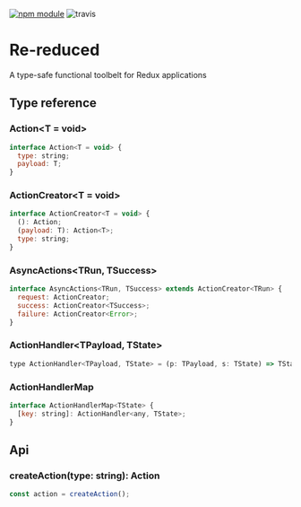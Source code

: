 [![npm module](https://badge.fury.io/js/re-reduced.svg)](https://www.npmjs.org/package/re-reduced)
![travis](https://travis-ci.org/alanrsoares/re-reduced.svg?branch=master)

# Re-reduced

A type-safe functional toolbelt for Redux applications

## Type reference

### Action<T = void>

```js
interface Action<T = void> {
  type: string;
  payload: T;
}
```

### ActionCreator<T = void>

```js
interface ActionCreator<T = void> {
  (): Action;
  (payload: T): Action<T>;
  type: string;
}
```

### AsyncActions<TRun, TSuccess>

```js
interface AsyncActions<TRun, TSuccess> extends ActionCreator<TRun> {
  request: ActionCreator;
  success: ActionCreator<TSuccess>;
  failure: ActionCreator<Error>;
}
```

### ActionHandler<TPayload, TState>

```js
type ActionHandler<TPayload, TState> = (p: TPayload, s: TState) => TState;
```

### ActionHandlerMap<TState>

```js
interface ActionHandlerMap<TState> {
  [key: string]: ActionHandler<any, TState>;
}
```

## Api

### createAction<TPayload>(type: string): Action<T>

```js
const action = createAction();
```
